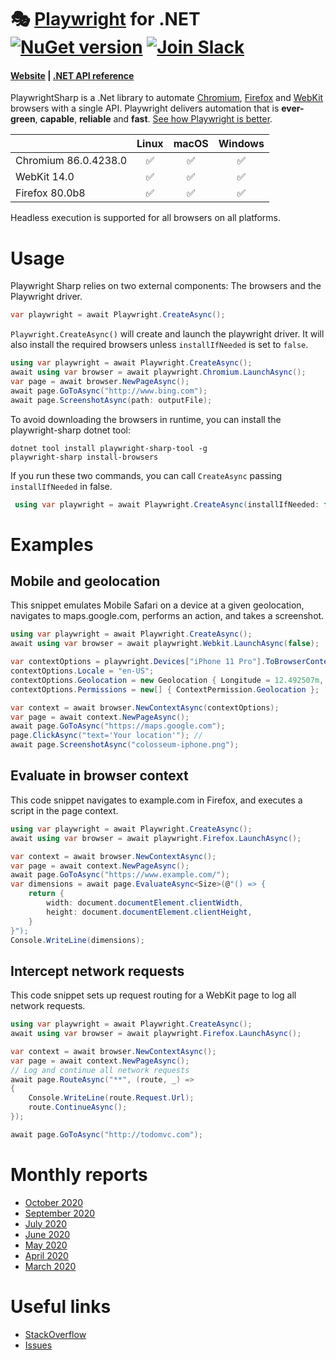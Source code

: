 # 🎭 [Playwright](https://playwright.dev) for .NET [![NuGet version](https://buildstats.info/nuget/PlaywrightSharp)](https://www.nuget.org/packages/PlaywrightSharp) [![Join Slack](https://img.shields.io/badge/join-slack-infomational)](https://join.slack.com/t/playwright/shared_invite/enQtOTEyMTUxMzgxMjIwLThjMDUxZmIyNTRiMTJjNjIyMzdmZDA3MTQxZWUwZTFjZjQwNGYxZGM5MzRmNzZlMWI5ZWUyOTkzMjE5Njg1NDg)

#### [Website](https://playwright.dev/) | [.NET API reference](https://playwrightsharp.dev/api/index.html)

PlaywrightSharp is a .Net library to automate [Chromium](https://www.chromium.org/Home), [Firefox](https://www.mozilla.org/en-US/firefox/new/) and [WebKit](https://webkit.org/) browsers with a single API. Playwright delivers automation that is **ever-green**, **capable**, **reliable** and **fast**. [See how Playwright is better](https://playwright.dev/#path=docs%2Fwhy-playwright.md&q=).

|          | Linux | macOS | Windows |
|   :---   | :---: | :---: | :---:   |
| Chromium <!-- GEN:chromium-version -->86.0.4238.0<!-- GEN:stop --> | ✅ | ✅ | ✅ |
| WebKit 14.0 | ✅ | ✅ | ✅ |
| Firefox <!-- GEN:firefox-version -->80.0b8<!-- GEN:stop --> | ✅ | ✅ | ✅ |

Headless execution is supported for all browsers on all platforms.

# Usage 
Playwright Sharp relies on two external components: The browsers and the Playwright driver.

```cs 
var playwright = await Playwright.CreateAsync();
```

`Playwright.CreateAsync()` will create and launch the playwright driver. It will also install the required browsers unless `installIfNeeded` is set to `false`.

```cs
using var playwright = await Playwright.CreateAsync();
await using var browser = await playwright.Chromium.LaunchAsync();
var page = await browser.NewPageAsync();
await page.GoToAsync("http://www.bing.com");
await page.ScreenshotAsync(path: outputFile);
```

To avoid downloading the browsers in runtime, you can install the playwright-sharp dotnet tool:

```
dotnet tool install playwright-sharp-tool -g
playwright-sharp install-browsers
```

If you run these two commands, you can call `CreateAsync` passing `installIfNeeded` in false.

```cs
 using var playwright = await Playwright.CreateAsync(installIfNeeded: false);
```

# Examples
## Mobile and geolocation
This snippet emulates Mobile Safari on a device at a given geolocation, navigates to maps.google.com, performs an action, and takes a screenshot.

```cs 
using var playwright = await Playwright.CreateAsync();
await using var browser = await playwright.Webkit.LaunchAsync(false);

var contextOptions = playwright.Devices["iPhone 11 Pro"].ToBrowserContextOptions();
contextOptions.Locale = "en-US";
contextOptions.Geolocation = new Geolocation { Longitude = 12.492507m, Latitude = 41.889938m };
contextOptions.Permissions = new[] { ContextPermission.Geolocation };

var context = await browser.NewContextAsync(contextOptions);
var page = await context.NewPageAsync();
await page.GoToAsync("https://maps.google.com");
page.ClickAsync("text='Your location'"); //
await page.ScreenshotAsync("colosseum-iphone.png");
```

## Evaluate in browser context
This code snippet navigates to example.com in Firefox, and executes a script in the page context.

```cs
using var playwright = await Playwright.CreateAsync();
await using var browser = await playwright.Firefox.LaunchAsync();

var context = await browser.NewContextAsync();
var page = await context.NewPageAsync();
await page.GoToAsync("https://www.example.com/");
var dimensions = await page.EvaluateAsync<Size>(@"() => {
    return {
        width: document.documentElement.clientWidth,
        height: document.documentElement.clientHeight,
    }
}");
Console.WriteLine(dimensions);
```

## Intercept network requests
This code snippet sets up request routing for a WebKit page to log all network requests.

```cs 
using var playwright = await Playwright.CreateAsync();
await using var browser = await playwright.Firefox.LaunchAsync();

var context = await browser.NewContextAsync();
var page = await context.NewPageAsync();
// Log and continue all network requests
await page.RouteAsync("**", (route, _) =>
{
    Console.WriteLine(route.Request.Url);
    route.ContinueAsync();
});

await page.GoToAsync("http://todomvc.com");
```

# Monthly reports
 * [October 2020](https://www.hardkoded.com/blog/playwright-sharp-monthly-oct-2020)
 * [September 2020](https://www.hardkoded.com/blog/playwright-sharp-monthly-sep-2020)
 * [July 2020](https://www.hardkoded.com/blog/playwright-sharp-monthly-jul-2020)
 * [June 2020](https://www.hardkoded.com/blog/playwright-sharp-monthly-jun-2020)
 * [May 2020](https://www.hardkoded.com/blog/playwright-sharp-monthly-may-2020)
 * [April 2020](https://www.hardkoded.com/blog/playwright-sharp-monthly-apr-2020)
 * [March 2020](https://www.hardkoded.com/blog/playwright-sharp-monthly-march-2020)

# Useful links

* [StackOverflow](https://stackoverflow.com/search?q=playwright-sharp)
* [Issues](https://github.com/microsoft/playwright-sharp/issues?utf8=%E2%9C%93&q=is%3Aissue)
